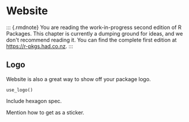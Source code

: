# Website

::: {.rmdnote}
You are reading the work-in-progress second edition of R Packages. This chapter is currently a dumping ground for ideas, and we don't recommend reading it. You can find the complete first edition at <https://r-pkgs.had.co.nz>.
:::

## Logo

Website is also a great way to show off your package logo.

`use_logo()`

Include hexagon spec.

Mention how to get as a sticker.
